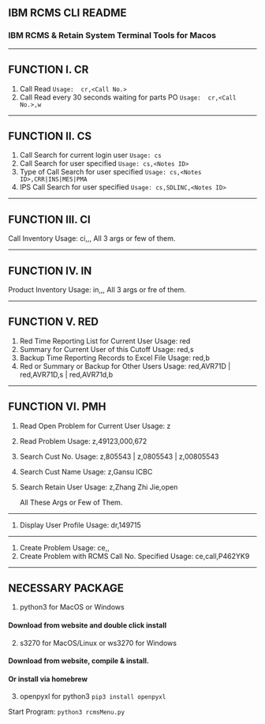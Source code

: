 ## IBM RCMS CLI README

### IBM RCMS & Retain System Terminal Tools for Macos

---------------
FUNCTION I. CR
---------------
1. Call Read
    `Usage:  cr,<Call No.>`
2. Call Read every 30 seconds waiting for parts PO
    `Usage:  cr,<Call No.>,w`

---------------
FUNCTION II. CS
---------------
1. Call Search for current login user
    `Usage: cs`
2. Call Search for user specified
    `Usage: cs,<Notes ID>`
3. Type of Call Search for user specified
    `Usage: cs,<Notes ID>,CRR|INS|MES|PMA`
4. IPS Call Search for user specified
    `Usage: cs,SDLINC,<Notes ID>`

----------------
FUNCTION III. CI
----------------
Call Inventory
    Usage: ci,<Cust No.>,<Machine SN>,<Machine Type>
    All 3 args or few of them.

---------------
FUNCTION IV. IN
---------------
Product Inventory
    Usage: in,<Machine Type>,<Machine SN>,<Cust No.>
    All 3 args or fre of them.

---------------
FUNCTION V. RED
---------------
1. Red Time Reporting List for Current User
    Usage: red
2. Summary for Current User of this Cutoff
    Usage: red,s
3. Backup Time Reporting Records to Excel File
    Usage: red,b
4. Red or Summary or Backup for Other Users
    Usage: red,AVR71D | red,AVR71D,s | red,AVR71d,b


----------------
FUNCTION VI. PMH
----------------
1. Read Open Problem for Current User
    Usage: z
2. Read Problem
    Usage: z,49123,000,672
3. Search Cust No.
    Usage: z,805543 | z,0805543 | z,00805543
4. Search Cust Name
    Usage: z,Gansu ICBC
5. Search Retain User
    Usage: z,Zhang Zhi Jie,open

    All These Args or Few of Them.
-------------------------------
1. Display User Profile
    Usage: dr,149715
    <Only Support Retain ID>

-------------------------------
1. Create Problem
    Usage: ce,<Machine Type>,<Machine SN>
2. Create Problem with RCMS Call No. Specified
    Usage: ce,call,P462YK9
    <Not supported yet.>

-----------------
NECESSARY PACKAGE
-----------------
1. python3 for MacOS or Windows
#### Download from website and double click install

2. s3270 for MacOS/Linux or ws3270 for Windows
#### Download from website, compile & install.
#### Or install via homebrew

3. openpyxl for python3
`pip3 install openpyxl`

Start Program:
`python3 rcmsMenu.py`


